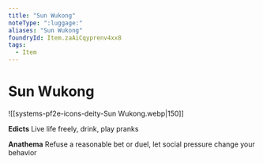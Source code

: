 ```yaml
---
title: "Sun Wukong"
noteType: ":luggage:"
aliases: "Sun Wukong"
foundryId: Item.zaAiCqyprenv4xx8
tags:
  - Item
---
```


# Sun Wukong
![[systems-pf2e-icons-deity-Sun Wukong.webp|150]]

**Edicts** Live life freely, drink, play pranks

**Anathema** Refuse a reasonable bet or duel, let social pressure change your behavior
